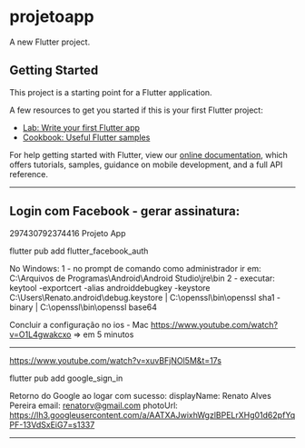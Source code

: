 # projetoapp

A new Flutter project.

## Getting Started

This project is a starting point for a Flutter application.

A few resources to get you started if this is your first Flutter project:

- [Lab: Write your first Flutter app](https://flutter.dev/docs/get-started/codelab)
- [Cookbook: Useful Flutter samples](https://flutter.dev/docs/cookbook)

For help getting started with Flutter, view our
[online documentation](https://flutter.dev/docs), which offers tutorials,
samples, guidance on mobile development, and a full API reference.


*************************************************************************************************************************
## Login com Facebook - gerar assinatura: 
297430792374416
Projeto App

flutter pub add flutter_facebook_auth


No Windows:
1 - no prompt de comando como administrador ir em: C:\Arquivos de Programas\Android\Android Studio\jre\bin
2 - executar: keytool -exportcert -alias androiddebugkey -keystore C:\Users\Renato\.android\debug.keystore | C:\openssl\bin\openssl sha1 -binary | C:\openssl\bin\openssl base64

Concluir a configuração no ios - Mac
https://www.youtube.com/watch?v=O1L4gwakcxo => em 5 minutos

*************************************************************************************************************************

https://www.youtube.com/watch?v=xuvBFjNOl5M&t=17s

flutter pub add google_sign_in

Retorno do Google ao logar com sucesso:
displayName: Renato Alves Pereira
email: renatorv@gmail.com
photoUrl: https://lh3.googleusercontent.com/a/AATXAJwixhWgzlBPELrXHg01d62pfYqPF-13VdSxEiG7=s1337

*************************************************************************************************************************